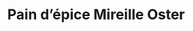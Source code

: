 ---
title: "Pain d’épice Mireille Oster"
url: /strasbourg/pain-depice-mireille-oster/
shop: Konditorei
---